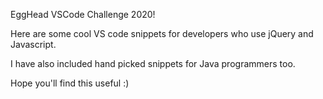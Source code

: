 EggHead VSCode Challenge 2020!

Here are some cool VS code snippets for developers who use jQuery and Javascript.

I have also included hand picked snippets for Java programmers too.

Hope you'll find this useful :)


